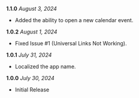 **1.1.0** *August 3, 2024*
 
- Added the ability to open a new calendar event.

**1.0.2** *August 1, 2024*
 
- Fixed Issue #1 (Universal Links Not Working).

**1.0.1** *July 31, 2024*

- Localized the app name.

**1.0.0** *July 30, 2024*

- Initial Release
